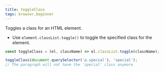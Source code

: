 ```yaml
---
title: toggleClass
tags: browser,beginner
---
```


Toggles a class for an HTML element.

- Use `element.classList.toggle()` to toggle the specified class for the element.

```js
const toggleClass = (el, className) => el.classList.toggle(className);
```

```js
toggleClass(document.querySelector('p.special'), 'special');
// The paragraph will not have the 'special' class anymore
```
